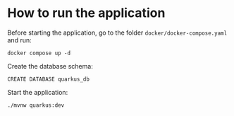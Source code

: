 # How to run the application

Before starting the application, go to the folder `docker/docker-compose.yaml` and run:
```
docker compose up -d
```
Create the database schema:
```postgresql
CREATE DATABASE quarkus_db
```
Start the application:
```
./mvnw quarkus:dev
```
